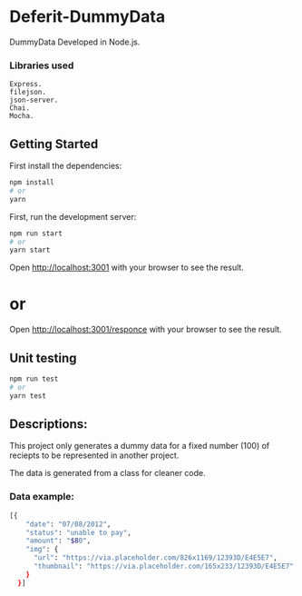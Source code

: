 # Deferit-DummyData

DummyData
Developed in Node.js.

### Libraries used

    Express.
    filejson.
    json-server.
    Chai.
    Mocha.

## Getting Started

First install the dependencies:

```bash
npm install
# or
yarn
```

First, run the development server:

```bash
npm run start
# or
yarn start
```

Open [http://localhost:3001](http://localhost:3001) with your browser to see the result.

# or

Open [http://localhost:3001/responce](http://localhost:3001/responce) with your browser to see the result.

## Unit testing

```bash
npm run test
# or
yarn test
```

## Descriptions:

This project only generates a dummy data for a fixed number (100) of reciepts to be represented in another project.

The data is generated from a class for cleaner code.

### Data example:

```bash
[{
    "date": "07/08/2012",
    "status": "unable to pay",
    "amount": "$80",
    "img": {
      "url": "https://via.placeholder.com/826x1169/12393D/E4E5E7",
      "thumbnail": "https://via.placeholder.com/165x233/12393D/E4E5E7"
    }
  }]
```
